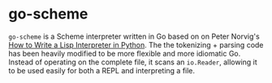# go-scheme

`go-scheme` is a Scheme interpreter written in Go based on on Peter Norvig's [How to Write a Lisp Interpreter in Python](http://norvig.com/lispy.html).
The the tokenizing + parsing code has been heavily modified to be more flexible and more idiomatic Go.
Instead of operating on the complete file, it scans an `io.Reader`, allowing it to be used easily for both a REPL and interpreting a file.
